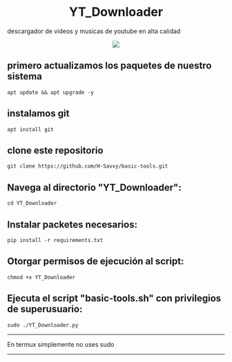 <h1 align="center">YT_Downloader</h1>
<p>descargador de videos y musicas de youtube en alta calidad</p>
<p align="center"><img src="https://www.webdevelopersnotes.com/wp-content/uploads/create-a-simple-home-page.png"/></p> 

## primero actualizamos los paquetes de nuestro sistema
    apt update && apt upgrade -y

## instalamos git
    apt install git

## clone este repositorio
    git clone https://github.com/H-Savvy/basic-tools.git

## Navega al directorio "YT_Downloader":
    cd YT_Downloader
    
## Instalar packetes necesarios:
    pip install -r requirements.txt
    
## Otorgar permisos de ejecución al script:
    chmod +x YT_Downloader

## Ejecuta el script "basic-tools.sh" con privilegios de superusuario:
    sudo ./YT_Downloader.py
---

En termux simplemente no uses sudo

---

